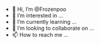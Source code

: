 - 👋 Hi, I’m @Frozenpoo
- 👀 I’m interested in ...
- 🌱 I’m currently learning ...
- 💞️ I’m looking to collaborate on ...
- 📫 How to reach me ...

<!---
Frozenpoo/Frozenpoo is a ✨ special ✨ repository because its `README.md` (this file) appears on your GitHub profile.
You can click the Preview link to take a look at your changes.
--->

